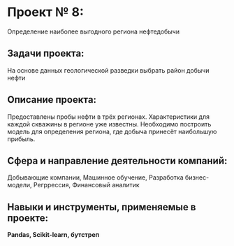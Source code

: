 # Проект № 8: 
Определение наиболее выгодного региона нефтедобычи

## Задачи проекта:
На основе данных геологической разведки выбрать район добычи нефти

## Описание проекта:
Предоставлены пробы нефти в трёх регионах.
Характеристики для каждой скважины в регионе уже известны. 
Необходимо построить модель для определения региона, где добыча принесёт наибольшую прибыль. 

## Сфера и направление деятельности компаний:
Добывающие компании, Машинное обучение, Разработка бизнес-модели, Регррессия, Финансовый аналитик

## Навыки и инструменты, применяемые в проекте:
**Pandas, Scikit-learn, бутстреп**

